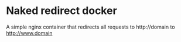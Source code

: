 # Naked redirect docker

A simple nginx container that redirects all requests to http://domain to http://www.domain
